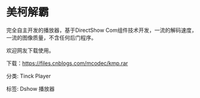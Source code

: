 
# 美柯解霸 #

完全自主开发的播放器，基于DirectShow Com组件技术开发，一流的解码速度，一流的图像质量，不含任何后门程序。

欢迎网友下载使用。

下载：https://files.cnblogs.com/mcodec/kmp.rar

分类: Tinck Player

标签: Dshow 播放器